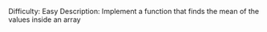Difficulty: Easy
Description: Implement a function that finds the mean of the values inside an array